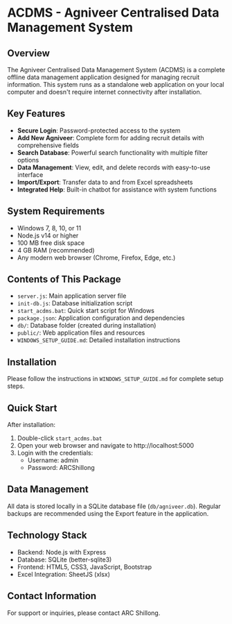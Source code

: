 # ACDMS - Agniveer Centralised Data Management System

## Overview

The Agniveer Centralised Data Management System (ACDMS) is a complete offline data management application designed for managing recruit information. This system runs as a standalone web application on your local computer and doesn't require internet connectivity after installation.

## Key Features

- **Secure Login**: Password-protected access to the system
- **Add New Agniveer**: Complete form for adding recruit details with comprehensive fields
- **Search Database**: Powerful search functionality with multiple filter options
- **Data Management**: View, edit, and delete records with easy-to-use interface
- **Import/Export**: Transfer data to and from Excel spreadsheets
- **Integrated Help**: Built-in chatbot for assistance with system functions

## System Requirements

- Windows 7, 8, 10, or 11
- Node.js v14 or higher
- 100 MB free disk space
- 4 GB RAM (recommended)
- Any modern web browser (Chrome, Firefox, Edge, etc.)

## Contents of This Package

- `server.js`: Main application server file
- `init-db.js`: Database initialization script
- `start_acdms.bat`: Quick start script for Windows
- `package.json`: Application configuration and dependencies
- `db/`: Database folder (created during installation)
- `public/`: Web application files and resources
- `WINDOWS_SETUP_GUIDE.md`: Detailed installation instructions

## Installation

Please follow the instructions in `WINDOWS_SETUP_GUIDE.md` for complete setup steps.

## Quick Start

After installation:
1. Double-click `start_acdms.bat`
2. Open your web browser and navigate to http://localhost:5000
3. Login with the credentials:
   - Username: admin
   - Password: ARCShillong

## Data Management

All data is stored locally in a SQLite database file (`db/agniveer.db`). Regular backups are recommended using the Export feature in the application.

## Technology Stack

- Backend: Node.js with Express
- Database: SQLite (better-sqlite3)
- Frontend: HTML5, CSS3, JavaScript, Bootstrap
- Excel Integration: SheetJS (xlsx)

## Contact Information

For support or inquiries, please contact ARC Shillong.